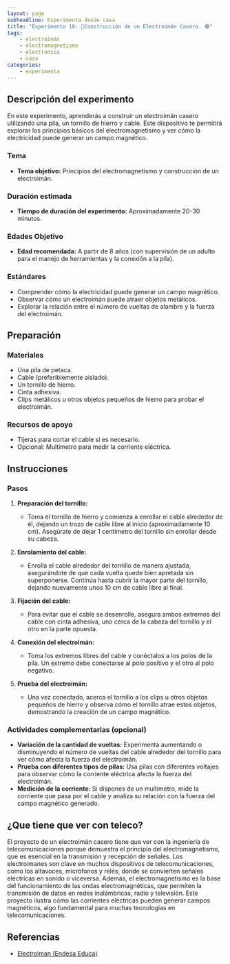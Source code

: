 ```yaml
---
layout: page
subheadline: Experimenta desde casa
title: "Experimento 10: 🧲Construcción de un Electroimán Casero. 🟢"
tags:
    - electroimán
    - electromagnetismo
    - electronica 
    - casa
categories:
    - experimenta
---
```


## Descripción del experimento

En este experimento, aprenderás a construir un electroimán casero utilizando una pila, un tornillo de hierro y cable. Este dispositivo te permitirá explorar los principios básicos del electromagnetismo y ver cómo la electricidad puede generar un campo magnético.

### Tema

- **Tema objetivo:** Principios del electromagnetismo y construcción de un electroimán.

### Duración estimada

- **Tiempo de duración del experimento:** Aproximadamente 20-30 minutos.

### Edades Objetivo

- **Edad recomendada:** A partir de 8 años (con supervisión de un adulto para el manejo de herramientas y la conexión a la pila).

### Estándares

- Comprender cómo la electricidad puede generar un campo magnético.
- Observar cómo un electroimán puede atraer objetos metálicos.
- Explorar la relación entre el número de vueltas de alambre y la fuerza del electroimán.

## Preparación

### Materiales

- Una pila de petaca.
- Cable (preferiblemente aislado).
- Un tornillo de hierro.
- Cinta adhesiva.
- Clips metálicos u otros objetos pequeños de hierro para probar el electroimán.

### Recursos de apoyo

- Tijeras para cortar el cable si es necesario.
- Opcional: Multímetro para medir la corriente eléctrica.

## Instrucciones

### Pasos

1. **Preparación del tornillo:**
   - Toma el tornillo de hierro y comienza a enrollar el cable alrededor de él, dejando un trozo de cable libre al inicio (aproximadamente 10 cm). Asegúrate de dejar 1 centímetro del tornillo sin enrollar desde su cabeza. 

2. **Enrolamiento del cable:**
   - Enrolla el cable alrededor del tornillo de manera ajustada, asegurándote de que cada vuelta quede bien apretada sin superponerse. Continúa hasta cubrir la mayor parte del tornillo, dejando nuevamente unos 10 cm de cable libre al final.

3. **Fijación del cable:**
   - Para evitar que el cable se desenrolle, asegura ambos extremos del cable con cinta adhesiva, uno cerca de la cabeza del tornillo y el otro en la parte opuesta.

4. **Conexión del electroimán:**
   - Toma los extremos libres del cable y conéctalos a los polos de la pila. Un extremo debe conectarse al polo positivo y el otro al polo negativo.

5. **Prueba del electroimán:**
   - Una vez conectado, acerca el tornillo a los clips u otros objetos pequeños de hierro y observa cómo el tornillo atrae estos objetos, demostrando la creación de un campo magnético.

### Actividades complementarias (opcional)

- **Variación de la cantidad de vueltas:** Experimenta aumentando o disminuyendo el número de vueltas del cable alrededor del tornillo para ver cómo afecta la fuerza del electroimán.
- **Prueba con diferentes tipos de pilas:** Usa pilas con diferentes voltajes para observar cómo la corriente eléctrica afecta la fuerza del electroimán.
- **Medición de la corriente:** Si dispones de un multímetro, mide la corriente que pasa por el cable y analiza su relación con la fuerza del campo magnético generado.

## ¿Que tiene que ver con teleco?
El proyecto de un electroimán casero tiene que ver con la ingeniería de telecomunicaciones porque demuestra el principio del electromagnetismo, que es esencial en la transmisión y recepción de señales. Los electroimanes son clave en muchos dispositivos de telecomunicaciones, como los altavoces, micrófonos y relés, donde se convierten señales eléctricas en sonido o viceversa. Además, el electromagnetismo es la base del funcionamiento de las ondas electromagnéticas, que permiten la transmisión de datos en redes inalámbricas, radio y televisión. Este proyecto ilustra cómo las corrientes eléctricas pueden generar campos magnéticos, algo fundamental para muchas tecnologías en telecomunicaciones.

## Referencias 
- [Electroiman (Endesa Educa)](https://www.fundacionendesa.org/es/educacion/endesa-educa/blog/electromagnetismo-electroiman)